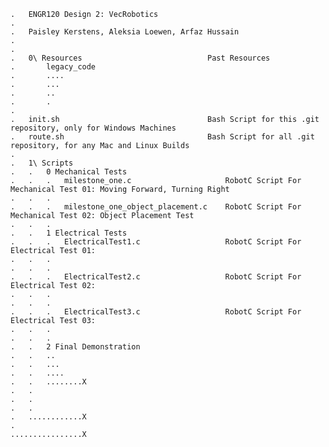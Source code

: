     .   ENGR120 Design 2: VecRobotics 
    .   
    .   Paisley Kerstens, Aleksia Loewen, Arfaz Hussain
    .
    .
    .   0\ Resources                            Past Resources
    .       legacy_code
    .       ....
    .       ...
    .       ..
    .       .
    .   
    .   init.sh                                 Bash Script for this .git repository, only for Windows Machines
    .   route.sh                                Bash Script for all .git repository, for any Mac and Linux Builds
    .
    .   1\ Scripts
    .   .   0 Mechanical Tests                        
    .   .   .   milestone_one.c                     RobotC Script For Mechanical Test 01: Moving Forward, Turning Right
    .   .   .                                       
    .   .   .   milestone_one_object_placement.c    RobotC Script For Mechanical Test 02: Object Placement Test
    .   .   .                                       
    .   .   1 Electrical Tests                        
    .   .   .   ElectricalTest1.c                   RobotC Script For Electrical Test 01: 
    .   .   .  
    .   .   .                                     
    .   .   .   ElectricalTest2.c                   RobotC Script For Electrical Test 02: 
    .   .   .
    .   .   .
    .   .   .   ElectricalTest3.c                   RobotC Script For Electrical Test 03: 
    .   .   .                                       
    .   .   . 
    .   .   2 Final Demonstration                                      
    .   .   ..       
    .   .   ...
    .   .   ....
    .   .   ........X
    .   .
    .   .
    .   .
    .   ............X
    . 
    ................X
